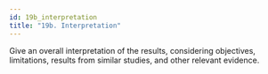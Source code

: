 ```yaml
---
id: 19b_interpretation
title: "19b. Interpretation"
---
```

Give an overall interpretation of the results, considering objectives, limitations, results from similar studies, and other relevant evidence. 